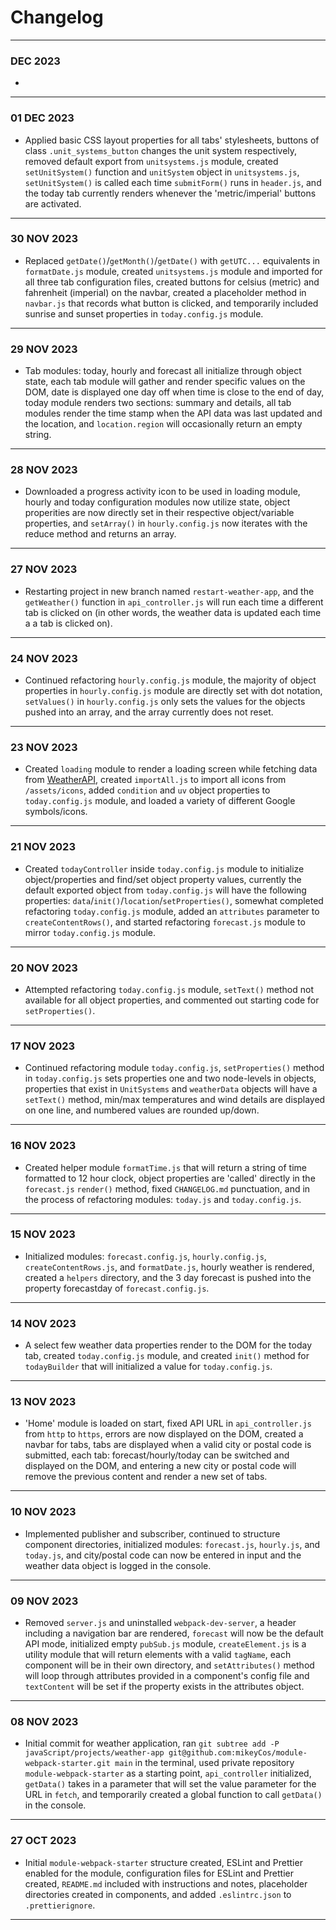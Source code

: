 # Changelog
---
### DEC 2023
- 
---
### 01 DEC 2023
- Applied basic CSS layout properties for all tabs' stylesheets, buttons of class `.unit_systems_button` changes the unit system respectively, removed default export from `unitsystems.js` module, created `setUnitSystem()` function and `unitSystem` object in `unitsystems.js`, `setUnitSystem()` is called each time `submitForm()` runs in `header.js`, and the today tab currently renders whenever the 'metric/imperial' buttons are activated.  
---
### 30 NOV 2023
- Replaced `getDate()`/`getMonth()`/`getDate()` with `getUTC...` equivalents in `formatDate.js` module, created `unitsystems.js` module and imported for all three tab configuration files, created buttons for celsius (metric) and fahrenheit (imperial) on the navbar, created a placeholder method in `navbar.js` that records what button is clicked, and temporarily included sunrise and sunset properties in `today.config.js` module.  
---
### 29 NOV 2023
- Tab modules: today, hourly and forecast all initialize through object state, each tab module will gather and render specific values on the DOM, date is displayed one day off when time is close to the end of day, today module renders two sections: summary and details, all tab modules render the time stamp when the API data was last updated and the location, and `location.region` will occasionally return an empty string.  
---
### 28 NOV 2023
- Downloaded a progress activity icon to be used in loading module, hourly and today configuration modules now utilize state, object properities are now directly set in their respective object/variable properties, and `setArray()` in `hourly.config.js` now iterates with the reduce method and returns an array.  
---
### 27 NOV 2023
- Restarting project in new branch named `restart-weather-app`, and the `getWeather()` function in `api_controller.js` will run each time a different tab is clicked on (in other words, the weather data is updated each time a a tab is clicked on). 
---
### 24 NOV 2023
- Continued refactoring `hourly.config.js` module, the majority of object properties in `hourly.config.js` module are directly set with dot notation, `setValues()` in `hourly.config.js` only sets the values for the objects pushed into an array, and the array currently does not reset.  
---
### 23 NOV 2023
- Created `loading` module to render a loading screen while fetching data from [WeatherAPI](https://https://www.weatherapi.com/docs/), created `importAll.js` to import all icons from `/assets/icons`, added `condition` and `uv` object properties to `today.config.js` module, and loaded a variety of different Google symbols/icons.  
---
### 21 NOV 2023
- Created `todayController` inside `today.config.js` module to initialize object/properties and find/set object property values, currently the default exported object from `today.config.js` will have the following properties: `data`/`init()`/`location`/`setProperties()`, somewhat completed refactoring `today.config.js` module, added an `attributes` parameter to `createContentRows()`, and started refactoring `forecast.js` module to mirror `today.config.js` module.  
---
### 20 NOV 2023
- Attempted refactoring `today.config.js` module, `setText()` method not available for all object properties, and commented out starting code for `setProperties()`.  
---
### 17 NOV 2023
- Continued refactoring module `today.config.js`, `setProperties()` method in `today.config.js` sets properties one and two node-levels in objects, properties that exist in `UnitSystems` and `weatherData` objects will have a `setText()` method, min/max temperatures and wind details are displayed on one line, and numbered values are rounded up/down.  
---
### 16 NOV 2023
- Created helper module `formatTime.js` that will return a string of time formatted to 12 hour clock, object properties are 'called' directly in the `forecast.js` `render()` method, fixed `CHANGELOG.md` punctuation, and in the process of refactoring modules: `today.js` and `today.config.js`.  
---
### 15 NOV 2023
- Initialized modules: `forecast.config.js`, `hourly.config.js`, `createContentRows.js`, and `formatDate.js`, hourly weather is rendered, created a `helpers` directory, and the 3 day forecast is pushed into the property forecastday of `forecast.config.js`.  
---
### 14 NOV 2023
- A select few weather data properties render to the DOM for the today tab, created `today.config.js` module, and created `init()` method for `todayBuilder` that will initialized a value for `today.config.js`.  
---
### 13 NOV 2023
- 'Home' module is loaded on start, fixed API URL in `api_controller.js` from `http` to `https`, errors are now displayed on the DOM, created a navbar for tabs, tabs are displayed when a valid city or postal code is submitted, each tab: forecast/hourly/today can be switched and displayed on the DOM, and entering a new city or postal code will remove the previous content and render a new set of tabs.  
---
### 10 NOV 2023
- Implemented publisher and subscriber, continued to structure component directories, initialized modules: `forecast.js`, `hourly.js`, and `today.js`, and city/postal code can now be entered in input and the weather data object is logged in the console.  
---
### 09 NOV 2023
- Removed `server.js` and uninstalled `webpack-dev-server`, a header including a navigation bar are rendered, `forecast` will now be the default API mode, initialized empty `pubSub.js` module, `createElement.js` is a utility module that will return elements with a valid `tagName`, each component will be in their own directory, and `setAttributes()` method will loop through attributes provided in a component's config file and `textContent` will be set if the property exists in the attributes object.  
---
### 08 NOV 2023
- Initial commit for weather application, ran `git subtree add -P javaScript/projects/weather-app git@github.com:mikeyCos/module-webpack-starter.git main` in the terminal, used private repository `module-webpack-starter` as a starting point, `api_controller` initialized, `getData()` takes in a parameter that will set the value parameter for the URL in `fetch`, and temporarily created a global function to call `getData()` in the console.  
---
### 27 OCT 2023
- Initial `module-webpack-starter` structure created, ESLint and Prettier enabled for the module, configuration files for ESLint and Prettier created, `README.md` included with instructions and notes, placeholder directories created in components, and added `.eslintrc.json` to `.prettierignore`.  
---